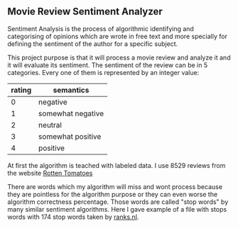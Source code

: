 ## Movie Review Sentiment Analyzer

Sentiment Analysis is the process of algorithmic identifying and categorising of opinions which are wrote in free text and more specially for defining the sentiment of the author for a specific subject.

This project purpose is that it will process a movie review and analyze it and it will evaluate its sentiment. The sentiment of the review can be in 5 categories. Every one of them is represented by an integer value:

| rating  | semantics         |
| ------- | ----------------- |
| 0       | negative          |
| 1       | somewhat negative |
| 2       | neutral           |
| 3       | somewhat positive |
| 4       | positive          |



At first the algorithm is teached with labeled data. I use 8529 reviews from the website [Rotten Tomatoes](https://www.rottentomatoes.com/) 

There are words which my algorithm will miss and wont process because they are pointless for the algorithm purpose or they can even worse the algorithm correctness percentage. Those words are called "stop words" by many similar sentiment algorithms.
Here I gave example of a file with stops words with 174 stop words taken by [ranks.nl](https://www.ranks.nl/stopwords).
